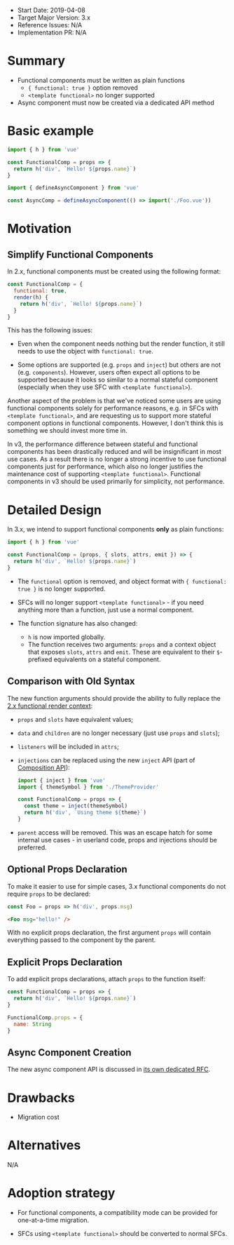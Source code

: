 - Start Date: 2019-04-08
- Target Major Version: 3.x
- Reference Issues: N/A
- Implementation PR: N/A

# Summary

- Functional components must be written as plain functions
  - `{ functional: true }` option removed
  - `<template functional>` no longer supported
- Async component must now be created via a dedicated API method

# Basic example

``` js
import { h } from 'vue'

const FunctionalComp = props => {
  return h('div', `Hello! ${props.name}`)
}
```

``` js
import { defineAsyncComponent } from 'vue'

const AsyncComp = defineAsyncComponent(() => import('./Foo.vue'))
```

# Motivation

## Simplify Functional Components

In 2.x, functional components must be created using the following format:

``` js
const FunctionalComp = {
  functional: true,
  render(h) {
    return h('div', `Hello! ${props.name}`)
  }
}
```

This has the following issues:

- Even when the component needs nothing but the render function, it still needs to use the object with `functional: true`.

- Some options are supported (e.g. `props` and `inject`) but others are not (e.g. `components`). However, users often expect all options to be supported because it looks so similar to a normal stateful component (especially when they use SFC with `<template functional>`).

Another aspect of the problem is that we've noticed some users are using functional components solely for performance reasons, e.g. in SFCs with `<template functional>`, and are requesting us to support more stateful component options in functional components. However, I don't think this is something we should invest more time in.

In v3, the performance difference between stateful and functional components has been drastically reduced and will be insignificant in most use cases. As a result there is no longer a strong incentive to use functional components just for performance, which also no longer justifies the maintenance cost of supporting `<template functional>`. Functional components in v3 should be used primarily for simplicity, not performance.

# Detailed Design

In 3.x, we intend to support functional components **only** as plain functions:

``` js
import { h } from 'vue'

const FunctionalComp = (props, { slots, attrs, emit }) => {
  return h('div', `Hello! ${props.name}`)
}
```

- The `functional` option is removed, and object format with `{ functional: true }` is no longer supported.

- SFCs will no longer support `<template functional>` - if you need anything more than a function, just use a normal component.

- The function signature has also changed:
  - `h` is now imported globally.
  - The function receives two arguments: `props` and a context object that exposes `slots`, `attrs` and `emit`. These are equivalent to their `$`-prefixed equivalents on a stateful component.

## Comparison with Old Syntax

The new function arguments should provide the ability to fully replace the [2.x functional render context](https://vuejs.org/v2/guide/render-function.html#Functional-Components):

- `props` and `slots` have equivalent values;
- `data` and `children` are no longer necessary (just use `props` and `slots`);
- `listeners` will be included in `attrs`;
- `injections` can be replaced using the new `inject` API (part of [Composition API](https://vue-composition-api-rfc.netlify.com/api.html#provide-inject)):

  ``` js
  import { inject } from 'vue'
  import { themeSymbol } from './ThemeProvider'

  const FunctionalComp = props => {
    const theme = inject(themeSymbol)
    return h('div', `Using theme ${theme}`)
  }
  ```

- `parent` access will be removed. This was an escape hatch for some internal use cases - in userland code, props and injections should be preferred.

## Optional Props Declaration

To make it easier to use for simple cases, 3.x functional components do not require `props` to be declared:

```js
const Foo = props => h('div', props.msg)
```
``` html
<Foo msg="hello!" />
```

With no explicit props declaration, the first argument `props` will contain everything passed to the component by the parent.

## Explicit Props Declaration

To add explicit props declarations, attach `props` to the function itself:

``` js
const FunctionalComp = props => {
  return h('div', `Hello! ${props.name}`)
}

FunctionalComp.props = {
  name: String
}
```

## Async Component Creation

The new async component API is discussed in [its own dedicated RFC](https://github.com/vuejs/rfcs/pull/148).

# Drawbacks

- Migration cost

# Alternatives

N/A

# Adoption strategy

- For functional components, a compatibility mode can be provided for one-at-a-time migration.

- SFCs using `<template functional>` should be converted to normal SFCs.
